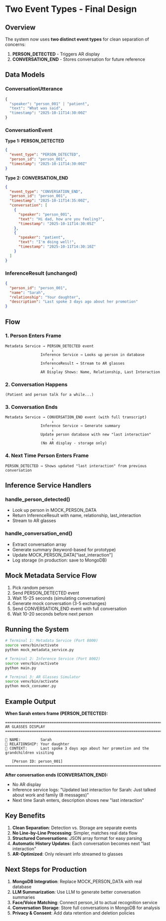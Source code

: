 # Two Event Types - Final Design

## Overview
The system now uses **two distinct event types** for clean separation of concerns:
1. **PERSON_DETECTED** - Triggers AR display
2. **CONVERSATION_END** - Stores conversation for future reference

## Data Models

### ConversationUtterance
```python
{
  "speaker": "person_001" | "patient",
  "text": "What was said",
  "timestamp": "2025-10-11T14:30:00Z"
}
```

### ConversationEvent

**Type 1: PERSON_DETECTED**
```json
{
  "event_type": "PERSON_DETECTED",
  "person_id": "person_001",
  "timestamp": "2025-10-11T14:30:00Z"
}
```

**Type 2: CONVERSATION_END**
```json
{
  "event_type": "CONVERSATION_END",
  "person_id": "person_001",
  "timestamp": "2025-10-11T14:35:00Z",
  "conversation": [
    {
      "speaker": "person_001",
      "text": "Hi dad, how are you feeling?",
      "timestamp": "2025-10-11T14:30:05Z"
    },
    {
      "speaker": "patient",
      "text": "I'm doing well!",
      "timestamp": "2025-10-11T14:30:10Z"
    }
  ]
}
```

### InferenceResult (unchanged)
```json
{
  "person_id": "person_001",
  "name": "Sarah",
  "relationship": "Your daughter",
  "description": "Last spoke 3 days ago about her promotion"
}
```

## Flow

### 1. Person Enters Frame
```
Metadata Service → PERSON_DETECTED event
                     ↓
                Inference Service → Looks up person in database
                     ↓
                InferenceResult → Stream to AR glasses
                     ↓
                AR Display Shows: Name, Relationship, Last Interaction
```

### 2. Conversation Happens
```
(Patient and person talk for a while...)
```

### 3. Conversation Ends
```
Metadata Service → CONVERSATION_END event (with full transcript)
                     ↓
                Inference Service → Generate summary
                     ↓
                Update person database with new "last interaction"
                     ↓
                (No AR display - storage only)
```

### 4. Next Time Person Enters Frame
```
PERSON_DETECTED → Shows updated "last interaction" from previous conversation
```

## Inference Service Handlers

### handle_person_detected()
- Look up person in MOCK_PERSON_DATA
- Return InferenceResult with name, relationship, last_interaction
- Stream to AR glasses

### handle_conversation_end()
- Extract conversation array
- Generate summary (keyword-based for prototype)
- Update MOCK_PERSON_DATA["last_interaction"]
- Log storage (in production: save to MongoDB)

## Mock Metadata Service Flow

1. Pick random person
2. Send PERSON_DETECTED event
3. Wait 15-25 seconds (simulating conversation)
4. Generate mock conversation (3-5 exchanges)
5. Send CONVERSATION_END event with full conversation
6. Wait 10-20 seconds before next person

## Running the System

```bash
# Terminal 1: Metadata Service (Port 8000)
source venv/bin/activate
python mock_metadata_service.py

# Terminal 2: Inference Service (Port 8002)
source venv/bin/activate
python main.py

# Terminal 3: AR Glasses Simulator
source venv/bin/activate
python mock_consumer.py
```

## Example Output

**When Sarah enters frame (PERSON_DETECTED):**
```
================================================================================
AR GLASSES DISPLAY
================================================================================

👤 NAME:         Sarah
💙 RELATIONSHIP: Your daughter
📝 CONTEXT:      Last spoke 3 days ago about her promotion and the grandchildren visiting

   [Person ID: person_001]
================================================================================
```

**After conversation ends (CONVERSATION_END):**
- No AR display
- Inference service logs: "Updated last interaction for Sarah: Just talked about work and family (8 messages)"
- Next time Sarah enters, description shows new "last interaction"

## Key Benefits

1. **Clean Separation**: Detection vs. Storage are separate events
2. **No Line-by-Line Processing**: Simpler, matches real data flow
3. **Structured Conversations**: JSON array format for easy parsing
4. **Automatic History Updates**: Each conversation becomes next "last interaction"
5. **AR-Optimized**: Only relevant info streamed to glasses

## Next Steps for Production

1. **MongoDB Integration**: Replace MOCK_PERSON_DATA with real database
2. **LLM Summarization**: Use LLM to generate better conversation summaries
3. **Face/Voice Matching**: Connect person_id to actual recognition service
4. **Conversation Storage**: Store full conversations in MongoDB for analysis
5. **Privacy & Consent**: Add data retention and deletion policies
